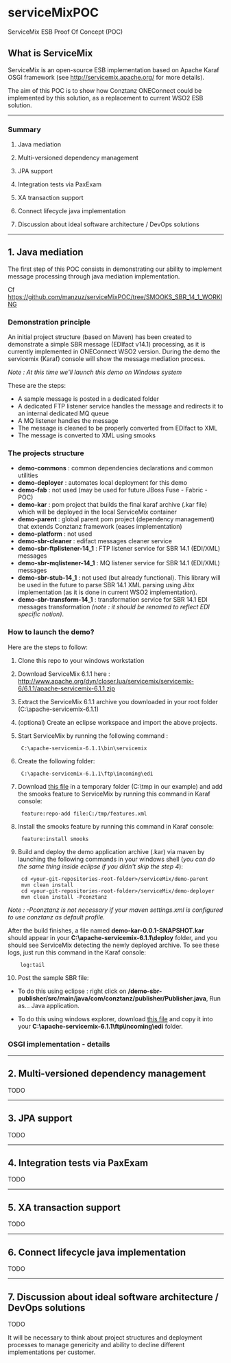 # serviceMixPOC
ServiceMix ESB Proof Of Concept (POC)

## What is ServiceMix
ServiceMix is an open-source ESB implementation based on Apache Karaf OSGI framework (see <http://servicemix.apache.org/> for more details).

The aim of this POC is to show how Conztanz ONEConnect could be implemented by this solution, as a replacement to current WSO2 ESB solution.

---

### Summary

1) Java mediation

2) Multi-versioned dependency management 

3) JPA support

4) Integration tests via PaxExam

5) XA transaction support

6) Connect lifecycle java implementation

7) Discussion about ideal software architecture / DevOps solutions

---

## 1. Java mediation

The first step of this POC consists in demonstrating our ability to implement message processing through java mediation implementation.

Cf <https://github.com/manzuz/serviceMixPOC/tree/SMOOKS_SBR_14_1_WORKING>

### Demonstration principle


An initial project structure (based on Maven) has been created to demonstrate a simple SBR message (EDIfact v14.1) processing, as it is currently implemented in ONEConnect WSO2 version.
During the demo the servicemix (Karaf) console will show the message mediation process.

*Note : At this time we'll launch this demo on Windows system*

These are the steps:

- A sample message is posted in a dedicated folder
- A dedicated FTP listener service handles the message and redirects it to an internal dedicated MQ queue
- A MQ listener handles the message
- The message is cleaned to be properly converted from EDIfact to XML
- The message is converted to XML using smooks

### The projects structure


- **demo-commons** : common dependencies declarations and common utilities 
- **demo-deployer** : automates local deployment for this demo 
- **demo-fab** : not used (may be used for future JBoss Fuse - Fabric - POC)
- **demo-kar** : pom project that builds the final karaf archive (.kar file) which will be deployed in the local ServiceMix container
- **demo-parent** : global parent pom project (dependency management) that extends Conztanz framework (eases implementation)
- **demo-platform** : not used
- **demo-sbr-cleaner** : edifact messages cleaner service
- **demo-sbr-ftplistener-14_1** : FTP listener service for SBR 14.1 (EDI/XML) messages
- **demo-sbr-mqlistener-14_1** : MQ listener service for SBR 14.1 (EDI/XML) messages
- **demo-sbr-stub-14_1** : not used (but already functional). This library will be used in the future to parse SBR 14.1 XML parsing using Jibx implementation (as it is done in current WSO2 implementation).
- **demo-sbr-transform-14_1** : transformation service for SBR 14.1 EDI messages transformation *(note : it should be renamed to reflect EDI specific notion)*.

### How to launch the demo?

Here are the steps to follow:

1. Clone this repo to your windows workstation

2. Download ServiceMix 6.1.1 here : http://www.apache.org/dyn/closer.lua/servicemix/servicemix-6/6.1.1/apache-servicemix-6.1.1.zip

3. Extract the ServiceMix 6.1.1 archive you downloaded in your root folder (C:\apache-servicemix-6.1.1)

4. (optional) Create an eclipse workspace and import the above projects.

5. Start ServiceMix by running the following command :

        C:\apache-servicemix-6.1.1\bin\servicemix
       
6. Create the following folder:

        C:\apache-servicemix-6.1.1\ftp\incoming\edi

7. Download [this file][1] in a temporary folder (C:\tmp in our example) and add the smooks feature to ServiceMix by running this command in Karaf console:

        feature:repo-add file:C:/tmp/features.xml
        
8. Install the smooks feature by running this command in Karaf console:

        feature:install smooks

9. Build and deploy the demo application archive (.kar) via maven by launching the following commands in your windows shell (*you can do the same thing inside eclipse if you didn't skip the step 4*):

        cd <your-git-repositories-root-folder>/serviceMix/demo-parent
        mvn clean install
        cd <your-git-repositories-root-folder>/serviceMix/demo-deployer
        mvn clean install -Pconztanz

  *Note : -Pconztanz is not necessary if your maven settings.xml is configured to use conztanz as default profile.*

  After the build finishes, a file named **demo-kar-0.0.1-SNAPSHOT.kar** should appear in your **C:\apache-servicemix-6.1.1\deploy** folder, and you should see ServiceMix detecting the newly deployed archive. To see these logs, just run this command in the Karaf console:

        log:tail


10. Post the sample SBR file:

- To do this using eclipse : right click on **/demo-sbr-publisher/src/main/java/com/conztanz/publisher/Publisher.java**, Run as... Java application.

- To do this using windows explorer, download [this file][2] and copy it into your **C:\apache-servicemix-6.1.1\ftp\incoming\edi** folder.

[1]: <https://raw.githubusercontent.com/manzuz/serviceMixPOC/master/_requisites/features.xml>
[2]: <https://raw.githubusercontent.com/manzuz/serviceMixPOC/master/demo-sbr-publisher/src/main/resources/edifact-sample.txt>
  

   
### OSGI implementation - details







---

## 2. Multi-versioned dependency management

TODO

---

## 3. JPA support

TODO

---

## 4. Integration tests via PaxExam ##

TODO

---

## 5. XA transaction support

TODO

---

## 6. Connect lifecycle java implementation

TODO

---

## 7. Discussion about ideal software architecture / DevOps solutions 

TODO

It will be necessary to think about project structures and deployment processes to manage genericity and ability to decline different implementations per customer.
